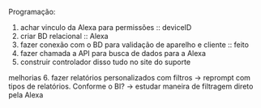 Programação:

1. achar vinculo da Alexa para permissões :: deviceID
2. criar BD relacional :: Alexa
3. fazer conexão com o BD para validação de aparelho e cliente :: feito
4. fazer chamada a API para busca de dados para a Alexa
5. construir controlador disso tudo no site do suporte

melhorias
6. fazer relatórios personalizados com filtros 
  -> reprompt com tipos de relatórios. Conforme o BI?
  -> estudar maneira de filtragem direto pela Alexa
